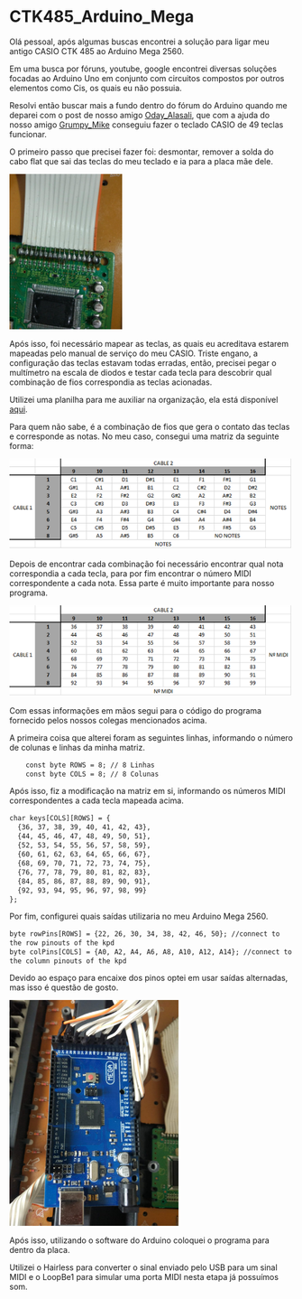 # CTK485_Arduino_Mega

<p>Olá pessoal, após algumas buscas encontrei a solução para ligar meu antigo CASIO CTK 485 ao Arduino Mega 2560.

Em uma busca por fóruns, youtube, google encontrei diversas soluções focadas ao Arduino Uno em conjunto com circuitos compostos por outros elementos como Cis, os quais eu não possuia.

Resolvi então buscar mais a fundo dentro do fórum do Arduino quando me deparei com o post de nosso amigo <a href="https://forum.arduino.cc/index.php?action=profile">Oday_Alasali</a>, que com a ajuda do nosso amigo <a href="https://forum.arduino.cc/index.php?action=profile">Grumpy_Mike</a> conseguiu fazer o teclado CASIO de 49 teclas funcionar.

O primeiro passo que precisei fazer foi: desmontar, remover a solda do cabo flat que sai das teclas do meu teclado e ia para a placa mãe dele.</p>
 
<img src="./images/img1.jpeg" alt="Imagem 01" width="200px" style="text-align: center">

<p>Após isso, foi necessário mapear as teclas, as quais eu acreditava estarem mapeadas pelo manual de serviço do meu CASIO. Triste engano, a configuração das teclas estavam todas erradas, então, precisei pegar o multímetro na escala de diodos e testar cada tecla para descobrir qual combinação de fios correspondia as teclas acionadas.

Utilizei uma planilha para me auxiliar na organização, ela está disponível <a href="doc/key_map.xlsx">aqui</a>.</p>

<p>Para quem não sabe, é a combinação de fios que gera o contato das teclas e corresponde as notas. No meu caso, consegui uma matriz da seguinte forma:</p>

<img src="images/img2.png" alt="Imagem 02" width="500px">

<p>Depois de encontrar cada combinação foi necessário encontrar qual nota correspondia a cada tecla, para por fim encontrar o número MIDI correspondente a cada nota. Essa parte é muito importante para nosso programa.
</p>

<img src="images/img3.png" alt="Imagem 03" width="500px">

<p>Com essas informações em mãos segui para o código do programa fornecido pelos nossos colegas mencionados acima.

A primeira coisa que alterei foram as seguintes linhas, informando o número de colunas e linhas da minha matriz.</p>

~~~
    const byte ROWS = 8; // 8 Linhas
    const byte COLS = 8; // 8 Colunas
~~~

<p>Após isso, fiz a modificação na matriz em si, informando os números MIDI correspondentes a cada tecla mapeada acima.</p>

~~~
char keys[COLS][ROWS] = {
  {36, 37, 38, 39, 40, 41, 42, 43},
  {44, 45, 46, 47, 48, 49, 50, 51},
  {52, 53, 54, 55, 56, 57, 58, 59},
  {60, 61, 62, 63, 64, 65, 66, 67},
  {68, 69, 70, 71, 72, 73, 74, 75},
  {76, 77, 78, 79, 80, 81, 82, 83},
  {84, 85, 86, 87, 88, 89, 90, 91},
  {92, 93, 94, 95, 96, 97, 98, 99}
};
~~~

<p>Por fim, configurei quais saídas utilizaria no meu Arduino Mega 2560.</p>

~~~
byte rowPins[ROWS] = {22, 26, 30, 34, 38, 42, 46, 50}; //connect to the row pinouts of the kpd
byte colPins[COLS] = {A0, A2, A4, A6, A8, A10, A12, A14}; //connect to the column pinouts of the kpd
~~~

<p>Devido ao espaço para encaixe dos pinos optei em usar saídas alternadas, mas isso é questão de gosto.</p>

<img src="images/img4.jpeg" alt="Imagem 04" width="300px">

<p>Após isso, utilizando o software do Arduino coloquei o programa para dentro da placa.

Utilizei o Hairless para converter o sinal enviado pelo USB para um sinal MIDI e o LoopBe1 para simular uma porta MIDI nesta etapa já possuímos som.</p>